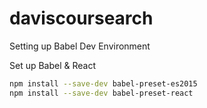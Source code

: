 daviscoursearch
===============

Setting up Babel Dev Environment

Set up Babel & React

```bash
npm install --save-dev babel-preset-es2015
npm install --save-dev babel-preset-react
````
